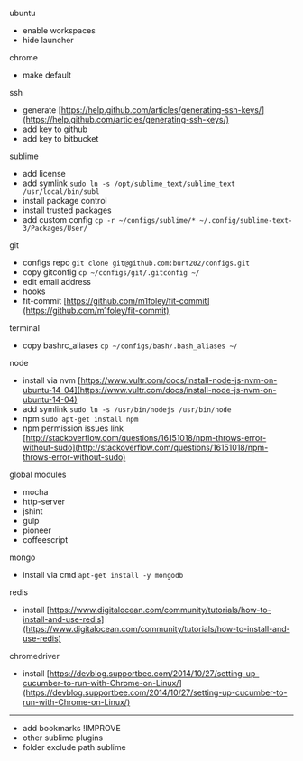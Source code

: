 ubuntu
  - enable workspaces
  - hide launcher

chrome
  - make default

ssh
  - generate [https://help.github.com/articles/generating-ssh-keys/](https://help.github.com/articles/generating-ssh-keys/)
  - add key to github
  - add key to bitbucket

sublime
  - add license
  - add symlink `sudo ln -s /opt/sublime_text/sublime_text /usr/local/bin/subl`
  - install package control
  - install trusted packages
  - add custom config `cp -r ~/configs/sublime/* ~/.config/sublime-text-3/Packages/User/`

git
  - configs repo `git clone git@github.com:burt202/configs.git`
  - copy gitconfig `cp ~/configs/git/.gitconfig ~/`
  - edit email address
  - hooks
  - fit-commit [https://github.com/m1foley/fit-commit](https://github.com/m1foley/fit-commit)

terminal
  - copy bashrc_aliases `cp ~/configs/bash/.bash_aliases ~/`

node
  - install via nvm [https://www.vultr.com/docs/install-node-js-nvm-on-ubuntu-14-04](https://www.vultr.com/docs/install-node-js-nvm-on-ubuntu-14-04)
  - add symlink `sudo ln -s /usr/bin/nodejs /usr/bin/node`
  - npm `sudo apt-get install npm`
  - npm permission issues link [http://stackoverflow.com/questions/16151018/npm-throws-error-without-sudo](http://stackoverflow.com/questions/16151018/npm-throws-error-without-sudo)

global modules
  - mocha
  - http-server
  - jshint
  - gulp
  - pioneer
  - coffeescript

mongo
  - install via cmd `apt-get install -y mongodb`

redis
  - install [https://www.digitalocean.com/community/tutorials/how-to-install-and-use-redis](https://www.digitalocean.com/community/tutorials/how-to-install-and-use-redis)

chromedriver
  - install [https://devblog.supportbee.com/2014/10/27/setting-up-cucumber-to-run-with-Chrome-on-Linux/](https://devblog.supportbee.com/2014/10/27/setting-up-cucumber-to-run-with-Chrome-on-Linux/)

---------------------------------

  - add bookmarks !IMPROVE
  - other sublime plugins
  - folder exclude path sublime

